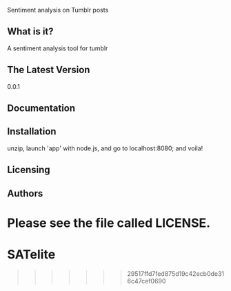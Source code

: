 Sentiment analysis on Tumblr posts

  What is it?
  -----------
A sentiment analysis tool for tumblr


  The Latest Version
  ------------------
0.0.1


  Documentation
  -------------



  Installation
  ------------
unzip, launch 'app' with node.js, and go to localhost:8080; and voila!

  Licensing
  ---------
  
  
  Authors
  --------

  Please see the file called LICENSE.
=======
# SATelite
>>>>>>> 29517ffd7fed875d19c42ecb0de316c47cef0690
